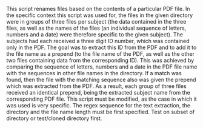This script renames files based on the contents of a particular PDF file. In the specific context this script was used for, the files in the given directory were in groups of three files per subject (the data contained in the three files, as well as the names of the files (an individual sequence of letters, numbers and a date) were therefore specific to the given subject). The subjects had each received a three digit ID number, which was contained only in the PDF. The goal was to extract this ID from the PDF and to add it to the file name as a prepend (to the file name of the PDF, as well as the other two files containing data from the corresponding ID). This was achieved by comparing the sequence of letters, numbers and a date in the PDF file name with the sequences in other file names in the directory. If a match was found, then the file with the matching sequence also was given the prepend which was extracted from the PDF. As a result, each group of three files received an identical prepend, being the extracted subject name from the corresponding PDF file. 
This script must be modified, as the case in which it was used is very specific. The regex sequence for the text extraction, the directory and the file name length must be first specified. Test on subset of directory or test/cloned directory first.
